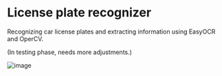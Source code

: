 # License plate recognizer

Recognizing car license plates and extracting information using EasyOCR and OperCV.

(In testing phase, needs more adjustments.)

![image](https://user-images.githubusercontent.com/56554158/186402329-f1609e26-6f57-4471-9b1f-fbe5f97c28e0.png)
